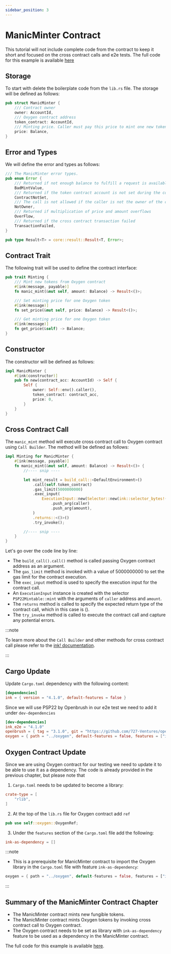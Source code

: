 ```yaml
---
sidebar_position: 3
---
```


# ManicMinter Contract
This tutorial will not include complete code from the contract to keep it short and focused on the cross contract calls and e2e tests. The full code for this example is available [here](https://github.com/inkdevhub/manic-minter)

## Storage
To start with delete the boilerplate code from the `lib.rs` file.
The storage will be defined as follows:
```rust
pub struct ManicMinter {
    /// Contract owner
    owner: AccountId,
    /// Oxygen contract address
    token_contract: AccountId,
    /// Minting price. Caller must pay this price to mint one new token from Oxygen contract
    price: Balance,
}
```

## Error and Types
We will define the error and types as follows:
```rust
/// The ManicMinter error types.
pub enum Error {
    /// Returned if not enough balance to fulfill a request is available.
    BadMintValue,
    /// Returned if the token contract account is not set during the contract creation.
    ContractNotSet,
    /// The call is not allowed if the caller is not the owner of the contract
    NotOwner,
    /// Returned if multiplication of price and amount overflows
    OverFlow,
    /// Returned if the cross contract transaction failed
    TransactionFailed,
}

pub type Result<T> = core::result::Result<T, Error>;
```
## Contract Trait
The following trait will be used to define the contract interface:
```rust
pub trait Minting {
    /// Mint new tokens from Oxygen contract
    #[ink(message, payable)]
    fn manic_mint(&mut self, amount: Balance) -> Result<()>;

    /// Set minting price for one Oxygen token
    #[ink(message)]
    fn set_price(&mut self, price: Balance) -> Result<()>;

    /// Get minting price for one Oxygen token
    #[ink(message)]
    fn get_price(&self) -> Balance;
}
```

## Constructor
The constructor will be defined as follows:
```rust
impl ManicMinter {
    #[ink(constructor)]
    pub fn new(contract_acc: AccountId) -> Self {
        Self {
            owner: Self::env().caller(),
            token_contract: contract_acc,
            price: 0,
        }
    }
}
```
## Cross Contract Call
The `manic_mint` method will execute cross contract call to Oxygen contract using `Call Builder`. The method will be defined as follows:
```rust
impl Minting for ManicMinter {
    #[ink(message, payable)]
    fn manic_mint(&mut self, amount: Balance) -> Result<()> {
        //---- snip ----

        let mint_result = build_call::<DefaultEnvironment>()
            .call(self.token_contract)
            .gas_limit(5000000000)
            .exec_input(
                ExecutionInput::new(Selector::new(ink::selector_bytes!("PSP22Mintable::mint")))
                    .push_arg(caller)
                    .push_arg(amount),
            )
            .returns::<()>()
            .try_invoke();

        //---- snip ----
    }
}
```
Let's go over the code line by line:
* The `build_call().call()`  method is called passing Oxygen contract address as an argument.
* The `gas_limit` method is invoked with a value of 5000000000 to set the gas limit for the contract execution.
* The `exec_input` method is used to specify the execution input for the contract call.
* An `ExecutionInput` instance is created with the selector `PSP22Mintable::mint` with the arguments of `caller` address and `amount`.
* The `returns` method is called to specify the expected return type of the contract call, which in this case is ().
* The `try_invoke` method is called to execute the contract call and capture any potential errors.

:::note

To learn more about the `Call Builder` and other methods for cross contract call please refer to the [ink! documentation](https://use.ink/basics/cross-contract-calling).

:::


## Cargo Update
Update `Cargo.toml` dependency with the following content:
```toml  
[dependencies]
ink = { version = "4.1.0", default-features = false }
```

Since we will use PSP22 by Openbrush in our e2e test we need to add it under `dev-dependencies`
```toml
[dev-dependencies]
ink_e2e = "4.1.0"
openbrush = { tag = "3.1.0", git = "https://github.com/727-Ventures/openbrush-contracts", default-features = false, features = ["psp34", "ownable"] }
oxygen = { path = "../oxygen", default-features = false, features = ["ink-as-dependency"] }
```

## Oxygen Contract Update
Since we are using Oxygen contract for our testing we need to update it to be able to use it as a dependency. The code is already provided in the previous chapter, but please note that
1.  `Cargo.toml`  needs to be updated to become a library:
```toml
crate-type = [
    "rlib",
]
```
2. At the top of the `lib.rs` file for Oxygen contract add `ref`

```rust
pub use self::oxygen::OxygenRef;
```
3. Under the `features` section of the `Cargo.toml` file add the following:
```toml
ink-as-dependency = [] 
```
:::note
* This is a prerequisite for ManicMinter contract to import the Oxygen library in the `Cargo.toml` file with feature `ink-as-dependency`:
```rust
oxygen = { path = "../oxygen", default-features = false, features = ["ink-as-dependency"] }
```
:::

## Summary of the ManicMinter Contract Chapter
* The ManicMinter contract mints new fungible tokens.
* The ManicMinter contract mints Oxygen tokens by invoking cross contract call to Oxygen contract.
* The Oxygen contract needs to be set as library with `ink-as-dependency` feature to be used as a dependency in the ManicMinter contract.


The full code for this example is available [here](https://github.com/inkdevhub/manic-minter).
